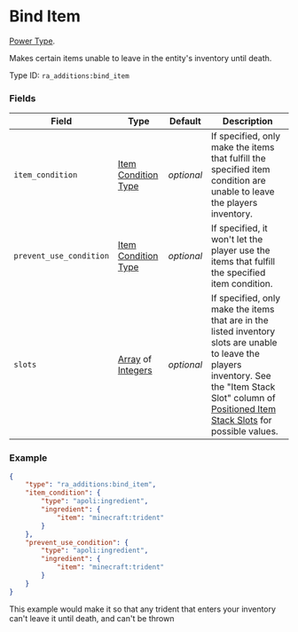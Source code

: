 # Bind Item

[Power Type](../power_types.md).

Makes certain items unable to leave in the entity's inventory until death.

Type ID: `ra_additions:bind_item`

### Fields

Field | Type | Default | Description
------|------|---------|------------
`item_condition` | [Item Condition Type](https://origins.readthedocs.io/en/latest/types/item_condition_types/) | _optional_ | If specified, only make the items that fulfill the specified item condition are unable to leave the players inventory.
`prevent_use_condition` | [Item Condition Type](https://origins.readthedocs.io/en/latest/types/item_condition_types/) | _optional_ | If specified, it won't let the player use the items that fulfill the specified item condition.
`slots` | [Array](../data_types/array.md) of [Integers](../data_types/integer.md) | _optional_ | If specified, only make the items that are in the listed inventory slots are unable to leave the players inventory. See the "Item Stack Slot" column of [Positioned Item Stack Slots](https://origins.readthedocs.io/en/latest/misc/extras/positioned_item_stack_slots/) for possible values.

### Example

```json
{
	"type": "ra_additions:bind_item",
	"item_condition": {
		"type": "apoli:ingredient",
		"ingredient": {
			"item": "minecraft:trident"
		}
	},
	"prevent_use_condition": {
		"type": "apoli:ingredient",
		"ingredient": {
			"item": "minecraft:trident"
		}
	}
}
```

This example would make it so that any trident that enters your inventory can't leave it until death, and can't be thrown
